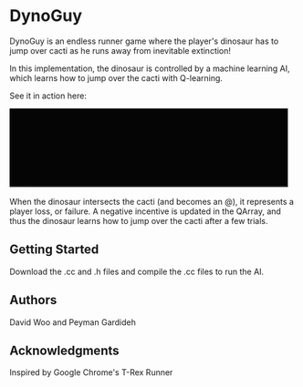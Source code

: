 # DynoGuy
DynoGuy is an endless runner game where the player's dinosaur has to jump over cacti as he runs away from inevitable extinction!

In this implementation, the dinosaur is controlled by a machine learning AI, which learns how to jump over the cacti with Q-learning.

See it in action here: 

![ScreenShot](Screenshots/DynoGuy.gif)

When the dinosaur intersects the cacti (and becomes an @), it represents a player loss, or failure. 
A negative incentive is updated in the QArray, and thus the dinosaur learns how to jump over the cacti after a few trials. 

## Getting Started
Download the .cc and .h files and compile the .cc files to run the AI. 

## Authors
David Woo and Peyman Gardideh

## Acknowledgments
Inspired by Google Chrome's T-Rex Runner

